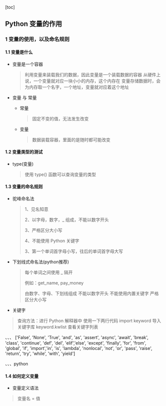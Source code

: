 [toc]

## Python 变量的作用

### 1 变量的使用，以及命名规则
 
#### 1.1 变量是什么

* 变量是一个容器

  > 利用变量来装载我们的数据，因此变量是一个装载数据的容器
  > 从硬件上说，一个变量就对应一块小小的内存，这个内存在
  > 变量存储数据时，会为内存取一个名字，一个地址，变量就对应着这个地址

* 变量 与 常量

  * 常量

    > 固定不变的值，无法发生改变
  
  * 变量
  
    > 数据装载容器，里面的是随时都可能改变



#### 1.2 变量类型的测试

* type(变量)

  > 使用 type() 函数可以查询变量的类型

#### 1.3 变量的命名规则

* 驼峰命名法

  > 1、见名知意
  >
  > 2、以字母，数字，_ 组成，不能以数字开头
  >
  > 3、严格区分大小写
  >
  > 4、不能使用 Python 关键字
  >
  > 3、第一个单词首字母小写，往后的单词首字母大写
  
* 下划线式命名法(python推荐)

  > 每个单词之间使用 _ 隔开
  > 
  > 例如：get_name, pay_money
  > 
  > 由数字、字母、下划线组成
  > 不能以数字开头
  > 不能使用内置关键字
  > 严格区分大小写
  
* 关键字

> 查询方法：进行 Python 解释器中
> 使用一下两行代码
> import keyword 导入关键字库
> keyword.kwlist 查看关键字列表

、、、
['False', 'None', 'True', 'and', 'as', 'assert', 
'async', 'await', 'break', 'class', 'continue', 
'def', 'del', 'elif','else', 'except', 'finally', 
'for', 'from', 'global', 'if', 'import','in', 'is', 
'lambda', 'nonlocal', 'not', 'or', 'pass', 'raise', 
'return', 'try', 'while', 'with', 'yield']
  
、、、python

#### 1.4 如何定义变量

* 变量定义语法

> 变量名 = 值 


  



